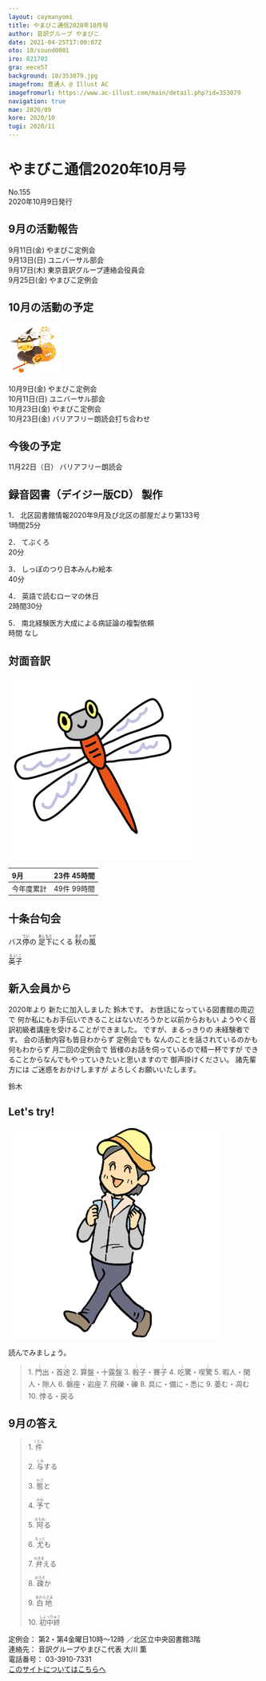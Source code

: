 ```yaml
---
layout: caymanyomi
title: やまびこ通信2020年10月号
author: 音訳グループ やまびこ
date: 2021-04-25T17:00:07Z
oto: 10/sound0001
iro: 821703
gra: eece57
background: 10/353079.jpg
imagefrom: 普通人 @ Illust AC
imagefromurl: https://www.ac-illust.com/main/detail.php?id=353079
navigation: true
mae: 2020/09
kore: 2020/10
tugi: 2020/11
---
```

   


# <span data-dur="3.938" data-begin="2.750" id="xmri_0001">やまびこ通信2020年10月号</span>

<span data-dur="2.317" data-begin="6.688" id="xmri_0002">No.155</span>  
<span data-dur="4.389" data-begin="9.005" id="xmri_0003">2020年10月9日発行</span>

## <span data-dur="3.245" data-begin="18.661" id="xmri_0006">9月の活動報告</span>

<span data-dur="2.265" data-begin="21.906" id="xmri_0007">9月11日(金)</span>
<span data-dur="2.602" data-begin="24.171" id="xmri_0008">やまびこ定例会</span>  
<span data-dur="2.289" data-begin="26.773" id="xmri_0009">9月13日(日)</span>
<span data-dur="2.504" data-begin="29.062" id="xmri_000A">ユニバーサル部会</span>  
<span data-dur="2.294" data-begin="31.566" id="xmri_000B">9月17日(木)</span>
<span data-dur="4.051" data-begin="33.860" id="xmri_000C">東京音訳グループ連絡会役員会</span>  
<span data-dur="2.263" data-begin="37.911" id="xmri_000D">9月25日(金)</span>
<span data-dur="4.002" data-begin="40.174" id="xmri_000E">やまびこ定例会</span>

## <span data-dur="3.383" data-begin="44.176" id="xmri_000F">10月の活動の予定</span>

<img class="migi" src="media/10/cut1.png" alt="" />


<span data-dur="2.131" data-begin="47.559" id="xmri_0010">10月9日(金)</span>
<span data-dur="2.603" data-begin="49.690" id="xmri_0011">やまびこ定例会</span>  
<span data-dur="2.441" data-begin="52.293" id="xmri_0012">10月11日(日)</span>
<span data-dur="2.504" data-begin="54.734" id="xmri_0013">ユニバーサル部会</span>  
<span data-dur="2.519" data-begin="57.238" id="xmri_0014">10月23日(金)</span>
<span data-dur="2.603" data-begin="59.757" id="xmri_0015">やまびこ定例会</span>  
<span data-dur="2.519" data-begin="62.360" id="xmri_0016">10月23日(金)</span>
<span data-dur="4.851" data-begin="64.879" id="xmri_0017">バリアフリー朗読会打ち合わせ</span>

## <span data-dur="1.929" data-begin="69.730" id="xmri_0018">今後の予定</span>

<span data-dur="2.68" data-begin="71.659" id="xmri_0019">11月22日（日）</span>
<span data-dur="4.183" data-begin="74.339" id="xmri_001A">バリアフリー朗読会</span>

## <span data-dur="4.732" data-begin="78.522" id="xmri_001B">録音図書（デイジー版CD） 製作</span>


<span data-dur="0.815" data-begin="84.739" id="xmri_001D">1．</span>
<span data-dur="6.455" data-begin="85.554" id="xmri_001E">北区図書館情報2020年9月及び北区の部屋だより第133号</span>  
<span data-dur="2.75" data-begin="92.009" id="xmri_001F">1時間25分</span>

<span data-dur="0.704" data-begin="94.759" id="xmri_0020">2．</span>
<span data-dur="1.039" data-begin="95.463" id="xmri_0021">てぶくろ</span>  
<span data-dur="2.027" data-begin="96.502" id="xmri_0022">20分</span>

<span data-dur="0.871" data-begin="98.529" id="xmri_0023">3．</span>
<span data-dur="2.563" data-begin="99.400" id="xmri_0024">しっぽのつり日本みんわ絵本</span>  
<span data-dur="2.09" data-begin="101.963" id="xmri_0025">40分</span>

<span data-dur="0.797" data-begin="104.053" id="xmri_0026">4．</span>
<span data-dur="2.277" data-begin="104.850" id="xmri_0027">英語で読むローマの休日</span>  
<span data-dur="2.615" data-begin="107.127" id="xmri_0028">2時間30分</span>

<span data-dur="0.715" data-begin="109.742" id="xmri_0029">5．</span>
<span data-dur="4.406" data-begin="110.457" id="xmri_002A">南北経験医方大成による病証論の複製依頼</span>  
<span data-dur="3.696" data-begin="114.863" id="xmri_002B">時間 なし</span>

## <span data-dur="2.666" data-begin="118.559" id="xmri_002C">対面音訳</span>

<img class="migi" src="media/10/cut2.png" alt="" />


<span data-dur="0.972" data-begin="121.225" id="xmri_002D">9月</span>|<span data-dur="2.495" data-begin="122.197" id="xmri_002E">23件 45時間</span>
|:---|---:|
<span data-dur="1.591" data-begin="124.692" id="xmri_002F">今年度累計</span>|<span data-dur="3.715" data-begin="126.283" id="xmri_0030">49件 99時間</span>

## <span data-dur="3.468" data-begin="129.998" id="xmri_0031">十条台句会</span>

<span data-dur="10.749" data-begin="133.466" id="xmri_0032">バス<ruby>停<rt>てい</rt></ruby>の
<ruby>足下<rt>あしもと</rt></ruby>にくる
<ruby>秋<rt>あき</rt></ruby>の<ruby>風<rt>かぜ</rt></ruby></span>

<span data-dur="3.257" data-begin="144.215" id="xmri_0038" class="haigo"><ruby>英子<rt>えいこ</rt></ruby></span>

## <span data-dur="3.625" data-begin="147.472" id="xmri_0039">新入会員から</span>

<span data-dur="5.502" data-begin="151.097" id="xmri_003A">2020年より 新たに加入しました 鈴木です。</span>
<span data-dur="7.689" data-begin="156.599" id="xmri_003B">お世話になっている図書館の周辺で 何か私にもお手伝いできることはないだろうかと以前からおもい</span>
<span data-dur="4.8" data-begin="164.288" id="xmri_003C">ようやく音訳初級者講座を受けることができました。</span>
<span data-dur="4.177" data-begin="169.088" id="xmri_003D">ですが、まるっきりの 未経験者です。</span>
<span data-dur="3.117" data-begin="173.265" id="xmri_003E">会の活動内容も皆目わからず</span>
<span data-dur="4.881" data-begin="176.382" id="xmri_003F">定例会でも なんのことを話されているのかも 何もわからず</span>
<span data-dur="6.003" data-begin="181.263" id="xmri_0040">月二回の定例会で 皆様のお話を伺っているので精一杯ですが</span>
<span data-dur="3.805" data-begin="187.266" id="xmri_0041">できることからなんでもやっていきたいと思いますので</span>
<span data-dur="2.432" data-begin="191.071" id="xmri_0042">御声掛けください。</span>
<span data-dur="3.831" data-begin="193.503" id="xmri_0043">諸先輩方には ご迷惑をおかけしますが</span>
<span data-dur="4.109" data-begin="197.334" id="xmri_0044">よろしくお願いいたします。</span>

<span data-dur="3.268" data-begin="201.443" id="xmri_0045" class="migi">鈴木</span>


## <span data-dur="2.45" data-begin="205.211" id="xmri_0047">Let's try!</span>

<img class="migi" src="media/10/cut3.png" alt="" />


<span data-dur="3.487" data-begin="207.661" id="xmri_0048">読んでみましょう。</span>


<blockquote markdown="1">
1. <ruby>門出・首途<rt>（　　　）</rt></ruby>
2. <ruby>算盤・十露盤<rt>（　　　）</rt></ruby>
3. <ruby>骰子・賽子<rt>（　　　）</rt></ruby>
4. <ruby>吃驚・喫驚<rt>（　　　）</rt></ruby>
5. <ruby>暇人・閑人・隙人<rt>　　　</rt></ruby>
6. <ruby>磐座・岩座<rt>（　　　）</rt></ruby>
7. <ruby>飛礫・礫<rt>（　　　）</rt></ruby>
8. <ruby>具に・備に・悉に<rt>（　　　）</rt></ruby>
9. <ruby>萎む・凋む<rt>（　　　）</rt></ruby>
10. <ruby>悖る・戻る<rt>（　　　）</rt></ruby>
</blockquote>
 
 
## <span data-dur="2.644" data-begin="214.973" id="xmri_004A">9月の答え</span>

<blockquote markdown="1">
<span data-dur="0.815" data-begin="217.617" id="xmri_004B">1.</span>
<span data-dur="1.359" data-begin="218.432" id="xmri_004C"><ruby>件<rt>くだん</rt></ruby></span>

<span data-dur="0.704" data-begin="219.791" id="xmri_004D">2.</span>
<span data-dur="1.473" data-begin="220.495" id="xmri_004E"><ruby>与<rt>くみ</rt></ruby>する</span>

<span data-dur="0.871" data-begin="221.968" id="xmri_004F">3.</span>
<span data-dur="1.482" data-begin="222.839" id="xmri_0050"><ruby>態<rt>わざ</rt></ruby>と</span>

<span data-dur="0.798" data-begin="224.321" id="xmri_0051">4.</span>
<span data-dur="1.492" data-begin="225.119" id="xmri_0052"><ruby>予<rt>かね</rt></ruby>て</span>

<span data-dur="0.715" data-begin="226.611" id="xmri_0053">5.</span>
<span data-dur="1.494" data-begin="227.326" id="xmri_0054"><ruby>阿<rt>おもね</rt></ruby>る</span>

<span data-dur="0.859" data-begin="228.820" id="xmri_0055">6.</span>
<span data-dur="1.559" data-begin="229.679" id="xmri_0056"><ruby>尤<rt>もっと</rt></ruby>も</span>

<span data-dur="0.827" data-begin="231.238" id="xmri_0057">7.</span>
<span data-dur="1.638" data-begin="232.065" id="xmri_0058"><ruby>弁<rt>わきま</rt></ruby>える</span>

<span data-dur="0.847" data-begin="233.703" id="xmri_0059">8.</span>
<span data-dur="1.576" data-begin="234.550" id="xmri_005A"><ruby>疎<rt>おろそ</rt></ruby>か</span>

<span data-dur="0.813" data-begin="236.126" id="xmri_005B">9.</span>
<span data-dur="1.696" data-begin="236.939" id="xmri_005C"><ruby>白地<rt>あからさま</rt></ruby></span>

<span data-dur="0.801" data-begin="238.635" id="xmri_005D">10.</span>
<span data-dur="1.602" data-begin="239.436" id="xmri_005E"><ruby>初中終<rt>しょっちゅう</rt></ruby></span>
</blockquote>


<span data-dur="1.205" data-begin="241.038" id="xmri_005F">定例会：</span>
<span data-dur="3.237" data-begin="242.243" id="xmri_0060">第2・第4金曜日10時～12時</span>
<span data-dur="3.047" data-begin="245.480" id="xmri_0061">／北区立中央図書館3階</span>  
<span data-dur="1.319" data-begin="248.527" id="xmri_0062">連絡先：</span>
<span data-dur="3.944" data-begin="249.846" id="xmri_0063">音訳グループやまびこ代表 大川 薫</span>  
<span data-dur="1.409" data-begin="253.790" id="xmri_0064">電話番号：</span>
<span data-dur="4.305" data-begin="255.199" id="xmri_0065">03-3910-7331</span>  
<a href="mailto:ymbk2016ml@gmail.com?Subject=やまびこウェブサイトについて" data-dur="5.93" data-begin="259.504" id="xmri_0066">このサイトについてはこちらへ</a>

